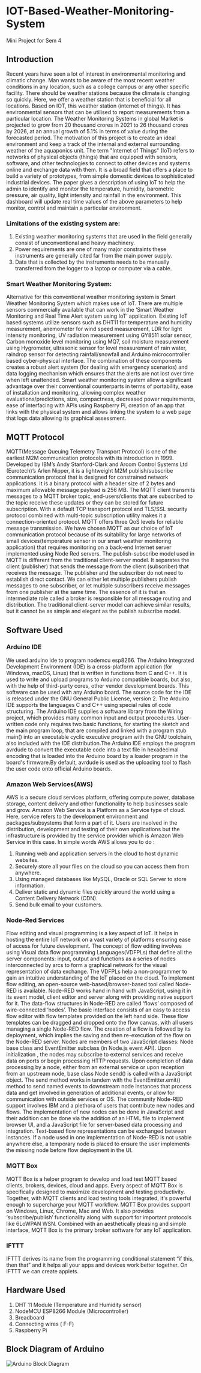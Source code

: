# IOT-Based-Weather-Monitoring-System
Mini Project for Sem 4

## Introduction
Recent years have seen a lot of interest in environmental monitoring and climatic change. Man wants to be aware of the most recent weather conditions in any location, such as a college campus or any other specific facility. There should be weather stations because the climate is changing so quickly. Here, we offer a weather station that is beneficial for all locations. Based on IOT, this weather station (internet of things). It has environmental sensors that can be utilised to report measurements from a particular location. The Weather Monitoring Systems in global Market is projected to grow from 20 thousand crores in 2021 to 26 thousand crores by 2026, at an annual growth of 5.1% in terms of value during the forecasted period. The motivation of this project is to create an ideal environment and keep a track of the internal and external surrounding weather of the aquaponics unit. The term "Internet of Things" (IoT) refers to networks of physical objects (things) that are equipped with sensors, software, and other technologies to connect to other devices and systems online and exchange data with them. It is a broad field that offers a place to build a variety of prototypes, from simple domestic devices to sophisticated industrial devices. The paper gives a description of using IoT to help the admin to identify and monitor the temperature, humidity, barometric pressure, air quality, light intensity and rainfall in the environment. This dashboard will update real time values of the above parameters to help monitor, control and maintain a particular environment.

### Limitations of the existing system are:
1. Existing weather monitoring systems that are used in the field generally consist of unconventional and heavy machinery.
2. Power requirements are one of many major constraints these instruments are generally cited far from the main power supply.
3. Data that is collected by the instruments needs to be manually transferred from the logger to a  laptop or computer via a cable.

### Smart Weather Monitoring System:
Alternative for this conventional weather monitoring system is Smart Weather Monitoring System which makes use of IoT. There are multiple sensors commercially available that can work in the ‘Smart Weather Monitoring and Real Time Alert system using IoT’ application. Existing IoT based systems utilize sensors such as DHT11 for temperature and humidity measurement, anemometer for wind speed measurement, LDR for light intensity monitoring, UV radiation measurement using GY8511 solar sensor, Carbon monoxide level monitoring using MQ7, soil moisture measurement using Hygrometer, ultrasonic sensor for level measurement of rain water, raindrop sensor for detecting rainfall/snowfall and Arduino microcontroller based cyber-physical interface. The combination of these components creates a robust alert system (for dealing with emergency scenarios) and data logging mechanism which ensures that the alerts are not lost over time when left unattended. Smart weather monitoring system allow a significant advantage over their conventional counterparts in terms of portability, ease of installation and monitoring, allowing complex weather evaluations/predictions, size, compactness, decreased power requirements, ease of interfacing with APIs using Raspberry Pi, creation of an app that links with the physical system and allows linking the system to a web page that logs data allowing its graphical assessment.

## MQTT Protocol
MQTT(Message Queuing Telemetry Transport Protocol) is one of the earliest M2M communication protocols with its introduction in 1999. Developed by IBM’s Andy Stanford-Clark and Arcom Control Systems Ltd (Eurotech)’s Arlen Nipper, it is a lightweight M2M publish/subscribe communication protocol that is designed for constrained network applications. It is a binary protocol with a header size of 2 bytes and maximum allowable message payload is 256 MB. The MQTT client transmits messages to a MQTT broker topic, end-users/clients that are subscribed to the topic receive these updates or they can be stored for future subscription. With a default TCP transport protocol and TLS/SSL security protocol combined with multi-topic subscription utility makes it a connection-oriented protocol. MQTT offers three QoS levels for reliable message transmission. We have chosen MQTT as our choice of IoT communication protocol because of its suitability for large networks of small devices(temperature sensor in our smart weather monitoring application)  that requires monitoring on a back-end Internet server implemented using Node Red servers.
The publish-subscribe model used in MQTT is different from the traditional client-server model. It separates the client (publisher) that sends the message from the client (subscriber) that receives the message. The publisher and the subscriber do not need to establish direct contact. We can either let multiple publishers publish messages to one subscriber, or let multiple subscribers receive messages from one publisher at the same time. The essence of it is that an intermediate role called a broker is responsible for all message routing and distribution. The traditional client-server model can achieve similar results, but it cannot be as simple and elegant as the publish subscribe model.

## Software Used
### Arduino IDE
We used arduino ide to program nodemcu esp8266. The Arduino Integrated Development Environment (IDE) is a cross-platform application (for Windows, macOS, Linux) that is written in functions from C and C++. It is used to write and upload programs to Arduino compatible boards, but also, with the help of third-party cores, other vendor development boards. This software can be used with any Arduino board. The source code for the IDE is released under the GNU General Public License, version 2. The Arduino IDE supports the languages C and C++ using special rules of code structuring. The Arduino IDE supplies a software library from the Wiring project, which provides many common input and output procedures. User-written code only requires two basic functions, for starting the sketch and the main program loop, that are compiled and linked with a program stub main() into an executable cyclic executive program with the GNU toolchain, also included with the IDE distribution.The Arduino IDE employs the program avrdude to convert the executable code into a text file in hexadecimal encoding that is loaded into the Arduino board by a loader program in the board's firmware.By default, avrdude is used as the uploading tool to flash the user code onto official Arduino boards.

### Amazon Web Services(AWS)
AWS is a secure cloud services platform, offering compute power, database storage, content delivery and other functionality to help businesses scale and grow. Amazon Web Service is a Platform as a Service type of cloud. Here, service refers to the development environment and packages/subsystems that form a part of it.  Users are involved in the distribution, development and testing of their own applications but the infrastructure is provided by the service provider which is Amazon Web Service in this case.
In simple words AWS allows you to do :
1. Running web and application servers in the cloud to host dynamic websites.
2. Securely store all your files on the cloud so you can access them from anywhere.
3. Using managed databases like MySQL, Oracle or SQL Server to store information.
4. Deliver static and dynamic files quickly around the world using a Content Delivery Network (CDN).
5. Send bulk email to your customers.

### Node-Red Services
Flow editing and visual programming is a key aspect of IoT. It helps in hosting the entire IoT network on a vast variety of platforms ensuring ease of access for future development. The concept of flow editing involves using Visual data flow programming Languages(VDFPLs) that define all the server components: input, output and functions as a series of nodes interconnected by arcs to form a graphical network for the visual representation of data exchange. The VDFPLs help a non-programmer to gain an intuitive understanding of the IoT placed on the cloud. To implement flow editing, an open-source web-based/browser-based tool called Node-RED is available. Node-RED works hand in hand with JavaScript, using it in its event model, client editor and server along with providing native support for it. The data-flow structures in Node-RED are called ‘flows’ composed of wire-connected ‘nodes’. The basic interface consists of an easy to access flow editor with flow templates provided on the left hand side. These flow templates can be dragged and dropped onto the flow canvas, with all users managing a single Node-RED flow. The creation of a flow is followed by its deployment, which implies the saving and then re-execution of the flow on the Node-RED server. Nodes are members of two JavaScript classes: Node base class and EventEmitter subclass (in Node.js event API). Upon initialization , the nodes may subscribe to external services and receive data on ports or begin processing HTTP requests. Upon completion of data processing by a node, either from an external service or upon reception from an upstream node, base class Node send() is called with a JavaScript object. The send method works in tandem with the EventEmitter.emit() method to send named events to downstream node instances that process data and get involved in generation of additional events, or allow for communication with outside services or OS. The community Node-RED support involves IBM and a plethora of users that contribute new nodes and flows. The implementation of new nodes can be done in JavaScript and their addition can be done via the addition of an HTML file to implement browser UI, and a JavaScript file for server-based data processing and integration. Text-based flow representations can be exchanged between instances. If a node used in one implementation of Node-RED is not usable anywhere else, a temporary node is placed to ensure the user implements the missing node before flow deployment in the UI.

### MQTT Box
MQTT Box is a helper program to develop and load test MQTT based clients, brokers, devices, cloud and apps. Every aspect of MQTT Box is specifically designed to maximize development and testing productivity. Together, with MQTT clients and load testing tools integrated, it's powerful enough to supercharge your MQTT workflow. MQTT Box provides support on Windows, Linux, Chrome, Mac and Web. It also provides ‘subscribe/publish’ functionality along with support for important protocols like 6LoWPAN WSN. Combined with an aesthetically pleasing and simple interface, MQTT Box is the primary broker software for any IoT application.

### IFTTT
IFTTT derives its name from the programming conditional statement “if this, then that” and it helps all your apps and devices work better together. On IFTTT we can create applets. 

## Hardware Used
1. DHT 11 Module (Temperature and Humidity sensor)
2. NodeMCU ESP8266 Module (Microcontroller)
3. Breadboard
4. Connecting wires ( F-F)
5. Raspberry Pi

## Block Diagram of Arduino
![Arduino Block Diagram](https://user-images.githubusercontent.com/97783104/235127739-dff6ca77-dbd9-4875-aca9-4dc4327e1ee2.jpg) 

